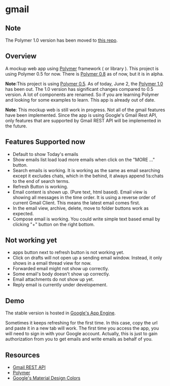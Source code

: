 # gmail
## Note
The Polymer 1.0 version has been moved to [this repo](https://github.com/cheonhyangzhang/paper-gmail).

## Overview
A mockup web app using [Polymer](https://www.polymer-project.org/0.5/) framework ( or library ). This project is using Polymer 0.5 for now. There is [Polymer 0.8](https://www.polymer-project.org/0.8/) as of now, but it is in alpha. 

**Note**:This project is using [Polymer 0.5](https://www.polymer-project.org/0.5/). As of today, June 2, the [Polymer 1.0](https://www.polymer-project.org/1.0/) has been out. The 1.0 version has significant changes compared to 0.5 version. A lot of components are renamed. So if you are learning Polymer and looking for some examples to learn. This app is already out of date. 


**Note**: This mockup web is still work in progress. Not all of the gmail features have been implemented. Since the app is using Google's Gmail Rest API, only features that are supported by Gmail REST API will be implemented in the future. 

## Features Supported now
* Default to show Today's emails
* Show emails list load load more emails when click on the "MORE ..." button.
* Search emails is working. It is working as the same as email searching except it excludes chats, which in the behind, it always append !is:chats to the end of search terms.
* Refresh Button is working.
* Email content is shown up. (Pure text, html based). Email view is showing all messages in the time order. It is using a reverse order of current Gmail Client. This means the latest email comes first.
* In the email view, archive, delete, move to folder buttons work as expected.
* Compose email is working. You could write simple text based email by clicking "+" button on the right bottom.

## Not working yet
* apps button next to refresh button is not working yet.
* Click on drafts will not open up a sending email window. Instead, it only shows in a email thread view for now.
* Forwarded email might not show up correctly.
* Some email's body doesn't show up correctly.
* Email attachments do not show up yet.
* Reply email is currently under developement.

## Demo
The stable version is hosted in [Google's App Engine](https://0-1-dot-gmail-polymer.appspot.com/).

Sometimes it keeps refreshing for the first time. In this case, copy the url and paste it in a new tab will work.
The first time you access the app, you will need to sign in with your Google account. Actually, this is just to gain authorization from you to get emails and write emails as behalf of you.


## Resources 
* [Gmail REST API](https://developers.google.com/gmail/api/)
* [Polymer](https://www.polymer-project.org/0.5/)
* [Google's Material Design Colors](http://www.google.com/design/spec/style/color.html)

